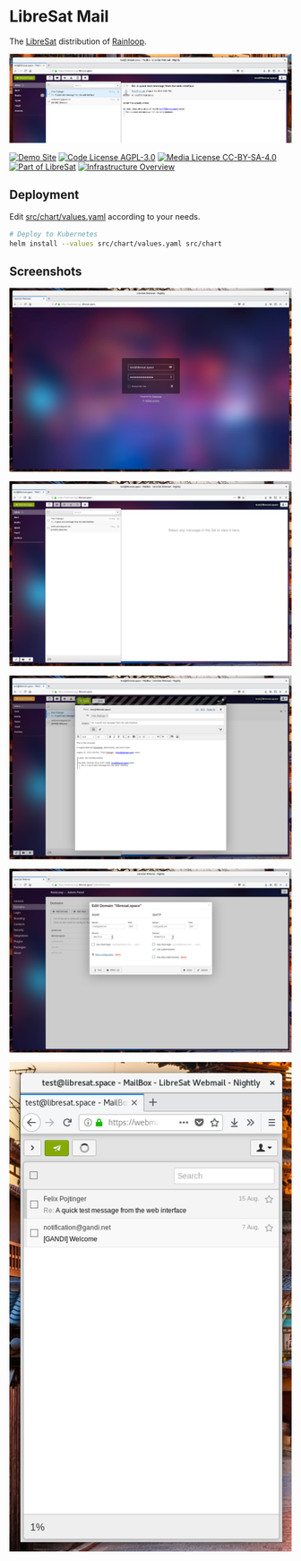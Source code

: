 # LibreSat Mail

The [LibreSat](https://libresat.space/) distribution of [Rainloop](https://www.rainloop.net/).

![Home Page Banner](screenshots/banner.png)

[![Demo Site](https://img.shields.io/badge/demo%20site-webmail.libresat.space-blue.svg)](https://webmail.libresat.space)
[![Code License AGPL-3.0](https://img.shields.io/badge/code%20license-AGPL--3.0-blue.svg)](https://www.gnu.org/licenses/agpl-3.0.en.html)
[![Media License CC-BY-SA-4.0](https://img.shields.io/badge/media%20license-CC--BY--SA--4.0-blue.svg)](https://creativecommons.org/licenses/by-sa/4.0/)
[![Part of LibreSat](https://img.shields.io/badge/part%20of-libresat-blue.svg)](https://gitlab.com/libresat/libresat)
[![Infrastructure Overview](https://img.shields.io/badge/support-infrastructure%20overview-blue.svg)](https://libresat.space/docs/infrastructure)

## Deployment

Edit [src/chart/values.yaml](src/chart/values.yaml) according to your needs.

```bash
# Deploy to Kubernetes
helm install --values src/chart/values.yaml src/chart
```

## Screenshots

![Login](screenshots/login.png)

![Dashboard](screenshots/dashboard.png)

![Composer](screenshots/composer.png)

![Settings](screenshots/settings.png)

![Mobile Dashboard](screenshots/dashboard-mobile.png)

